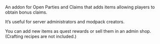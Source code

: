 An addon for Open Parties and Claims that adds items allowing players to obtain bonus claims.

It’s useful for server administrators and modpack creators.

You can add new items as quest rewards or sell them in an admin shop. (Crafting recipes are not included.)
